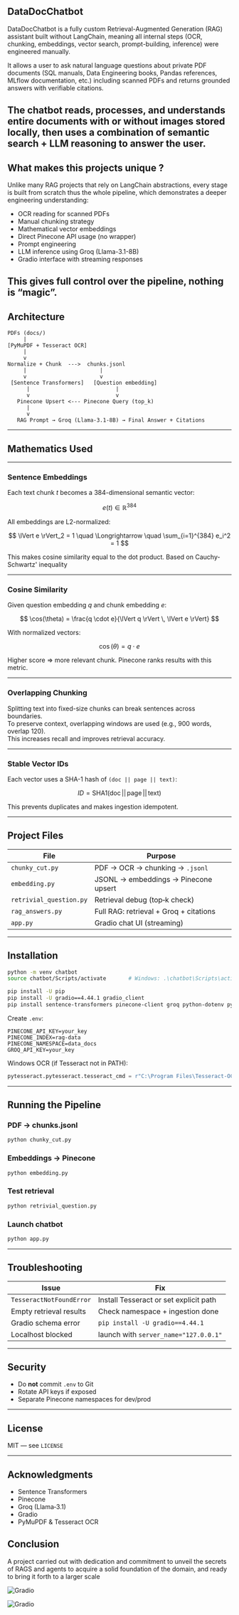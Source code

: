 ## DataDocChatbot

DataDocChatbot is a fully custom Retrieval-Augmented Generation (RAG) assistant built without LangChain, meaning all internal steps (OCR, chunking, embeddings, vector search, prompt-building, inference) were engineered manually.

It allows a user to ask natural language questions about private PDF documents (SQL manuals, Data Engineering books, Pandas references, MLflow documentation, etc.) including scanned PDFs and returns grounded answers with verifiable citations.

The chatbot reads, processes, and understands entire documents with or without images stored locally, then uses a combination of semantic search + LLM reasoning to answer the user.
---

## What makes this projects unique ?

Unlike many RAG projects that rely on LangChain abstractions, every stage is built from scratch thus the whole pipeline, which demonstrates a deeper engineering understanding:

- OCR reading for scanned PDFs
- Manual chunking strategy
- Mathematical vector embeddings
- Direct Pinecone API usage (no wrapper)
- Prompt engineering
- LLM inference using Groq (Llama-3.1-8B)
- Gradio interface with streaming responses

This gives full control over the pipeline, nothing is “magic”.
---

## Architecture

```
PDFs (docs/)
     |
[PyMuPDF + Tesseract OCR]
     |
     v
Normalize + Chunk  --->  chunks.jsonl
     |                       |
     v                       v
 [Sentence Transformers]   [Question embedding]
      |                           |
      v                           v
   Pinecone Upsert <--- Pinecone Query (top_k)
      |
      v
   RAG Prompt → Groq (Llama-3.1-8B) → Final Answer + Citations
```

---

## Mathematics Used


---

### Sentence Embeddings

Each text chunk $t$ becomes a 384-dimensional semantic vector:

$$
e(t) \in \mathbb{R}^{384}
$$

All embeddings are L2-normalized:

$$
\lVert e \rVert_2 = 1 \quad \Longrightarrow \quad \sum_{i=1}^{384} e_i^2 = 1
$$

This makes cosine similarity equal to the dot product. Based on Cauchy-Schwartz' inequality

---

### Cosine Similarity

Given question embedding $q$ and chunk embedding $e$:

$$
\cos(\theta) = \frac{q \cdot e}{\lVert q \rVert \, \lVert e \rVert}
$$

With normalized vectors:

$$
\cos(\theta) = q \cdot e
$$

Higher score ⇒ more relevant chunk. Pinecone ranks results with this metric.

---

### Overlapping Chunking

Splitting text into fixed-size chunks can break sentences across boundaries.  
To preserve context, overlapping windows are used (e.g., 900 words, overlap 120).  
This increases recall and improves retrieval accuracy.

---

### Stable Vector IDs

Each vector uses a SHA-1 hash of `(doc || page || text)`:

$$
ID = \mathrm{SHA1}(\text{doc} \,||\, \text{page} \,||\, \text{text})
$$

This prevents duplicates and makes ingestion idempotent.

---

## Project Files

| File | Purpose |
|------|---------|
| `chunky_cut.py` | PDF → OCR → chunking → `.jsonl` |
| `embedding.py` | JSONL → embeddings → Pinecone upsert |
| `retrivial_question.py` | Retrieval debug (top‑k check) |
| `rag_answers.py` | Full RAG: retrieval + Groq + citations |
| `app.py` | Gradio chat UI (streaming) |

---

## Installation

```bash
python -m venv chatbot
source chatbot/Scripts/activate       # Windows: .\chatbot\Scripts\activate

pip install -U pip
pip install -U gradio==4.44.1 gradio_client
pip install sentence-transformers pinecone-client groq python-dotenv pymupdf pytesseract pillow
```

Create `.env`:

```
PINECONE_API_KEY=your_key
PINECONE_INDEX=rag-data
PINECONE_NAMESPACE=data_docs
GROQ_API_KEY=your_key
```

Windows OCR (if Tesseract not in PATH):

```python
pytesseract.pytesseract.tesseract_cmd = r"C:\Program Files\Tesseract-OCR\tesseract.exe"
```

---

## Running the Pipeline

### PDF → chunks.jsonl
```bash
python chunky_cut.py
```

### Embeddings → Pinecone
```bash
python embedding.py
```

### Test retrieval
```bash
python retrivial_question.py
```

### Launch chatbot
```bash
python app.py
```

---

## Troubleshooting

| Issue | Fix |
|-------|-----|
| `TesseractNotFoundError` | Install Tesseract or set explicit path |
| Empty retrieval results | Check namespace + ingestion done |
| Gradio schema error | `pip install -U gradio==4.44.1` |
| Localhost blocked | launch with `server_name="127.0.0.1"` |

---

## Security

- Do **not** commit `.env` to Git
- Rotate API keys if exposed
- Separate Pinecone namespaces for dev/prod

---

## License

MIT — see `LICENSE`

---

## Acknowledgments

- Sentence Transformers  
- Pinecone  
- Groq (Llama‑3.1)  
- Gradio  
- PyMuPDF & Tesseract OCR

## Conclusion

A project carried out with dedication and commitment to unveil the secrets of RAGS and agents to acquire a solid foundation of the domain, and ready to bring it forth to a larger scale

![Gradio](demo/first.gif)

![Gradio](demo/second.gif)



